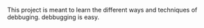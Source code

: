 This project is meant to learn the different ways and techniques of debbuging.
debbugging  is easy.
